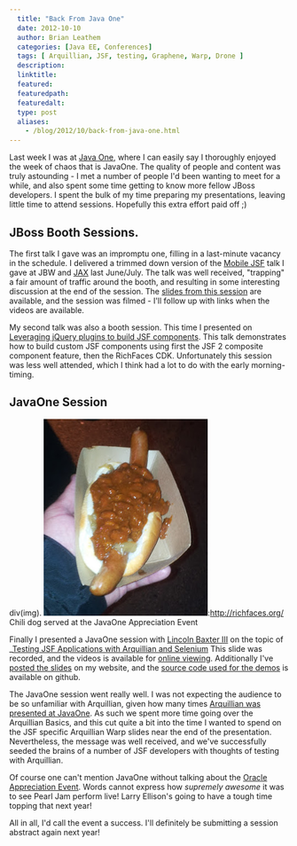 ```yaml
---
  title: "Back From Java One"
  date: 2012-10-10
  author: Brian Leathem
  categories: [Java EE, Conferences]
  tags: [ Arquillian, JSF, testing, Graphene, Warp, Drone ]
  description:
  linktitle:
  featured:
  featuredpath:
  featuredalt:
  type: post
  aliases:
    - /blog/2012/10/back-from-java-one.html
---
```


Last week I was at [Java One](http://www.oracle.com/javaone/), where I can easily say I thoroughly enjoyed the week of chaos that is JavaOne. The quality of people and content was truly astounding - I met a number of people I'd been wanting to meet for a while, and also spent some time getting to know more fellow JBoss developers. I spent the bulk of my time preparing my presentations, leaving little time to attend sessions. Hopefully this extra effort paid off ;)

JBoss Booth Sessions.
---------------------

The first talk I gave was an impromptu one, filling in a last-minute vacancy in the schedule. I delivered a trimmed down version of the [Mobile JSF](http://www.bleathem.ca/talks/2012-JavaOne/richfaces-mobile.html) talk I gave at JBW and [JAX](http://www.bleathem.ca/blog/2012/07/jax-conf-2012.html) last June/July. The talk was well received, "trapping" a fair amount of traffic around the booth, and resulting in some interesting discussion at the end of the session. The [slides from this session](http://www.bleathem.ca/talks/2012-JavaOne/richfaces-mobile.html) are available, and the session was filmed - I'll follow up with links when the videos are available.

My second talk was also a booth session. This time I presented on [Leveraging jQuery plugins to build JSF components](http://www.bleathem.ca/talks/2012-JavaOne/jsf-components.html). This talk demonstrates how to build custom JSF components using first the JSF 2 composite component feature, then the RichFaces CDK. Unfortunately this session was less well attended, which I think had a lot to do with the early morning-timing.

JavaOne Session
---------------

div(img). ![Hot dog at Pearl Jam party](/images/blog/2012-10-10-back-from-java-one/hotdog.jpg "Hot dog at Pearl Jam party"):http://richfaces.org/
Chili dog served at the JavaOne Appreciation Event

Finally I presented a JavaOne session with [Lincoln Baxter III](https://twitter.com/lincolnthree) on the topic of \_[Testing JSF Applications with Arquillian and Selenium](https://oracleus.activeevents.com/connect/sessionDetail.ww?SESSION_ID=7622._) This slide was recorded, and the videos is available for [online viewing](http://blueskybd.vo.llnwd.net/o16/oracle/CON7622_mp4_7622_001.html). Additionally I've [posted the slides](http://www.bleathem.ca/talks/2012-JavaOne/testing-jsf.html) on my website, and the [source code used for the demos](https://github.com/bleathem/TestingJSF) is available on github.

The JavaOne session went really well. I was not expecting the audience to be so unfamiliar with Arquillian, given how many times [Arquillian was presented at JavaOne](https://plus.google.com/114112334290393746697/posts/23Zg6PHnJpr). As such we spent more time going over the Arquillian Basics, and this cut quite a bit into the time I wanted to spend on the JSF specific Arquillian Warp slides near the end of the presentation. Nevertheless, the message was well received, and we've successfully seeded the brains of a number of JSF developers with thoughts of testing with Arquillian.

Of course one can't mention JavaOne without talking about the [Oracle Appreciation Event](http://www.oracle.com/us/appreciation-event-experience-1734940.html). Words cannot express how *supremely awesome* it was to see Pearl Jam perform live! Larry Ellison's going to have a tough time topping that next year!

All in all, I'd call the event a success. I'll definitely be submitting a session abstract again next year!
